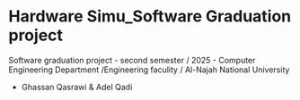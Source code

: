 # Hardware Simu_Software Graduation project
Software graduation project - second semester / 2025 - Computer Engineering Department /Engineering faculity / Al-Najah National University
- Ghassan Qasrawi & Adel Qadi
